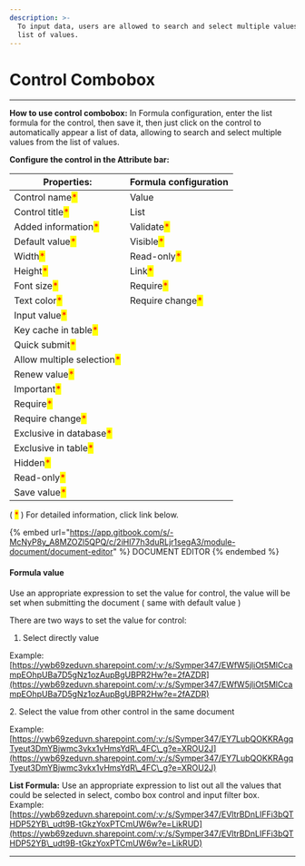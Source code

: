 ```yaml
---
description: >-
  To input data, users are allowed to search and select multiple values from the
  list of values.
---
```


# Control Combobox



****

**How to use control combobox:** In Formula configuration, enter the list formula for the control, then save it, then just click on the control to automatically appear a list of data, allowing to search and select multiple values from the list of values.



**Configure the control in the Attribute bar:**

| Properties:                                                | Formula configuration                            |
| ---------------------------------------------------------- | ------------------------------------------------ |
| Control name<mark style="color:red;">\*</mark>             | Value                                            |
| Control title<mark style="color:red;">\*</mark>            | List                                             |
| Added information<mark style="color:red;">\*</mark>        | Validate<mark style="color:red;">\*</mark>       |
| Default value<mark style="color:red;">\*</mark>            | Visible<mark style="color:red;">\*</mark>        |
| Width<mark style="color:red;">\*</mark>                    | Read-only<mark style="color:red;">\*</mark>      |
| Height<mark style="color:red;">\*</mark>                   | Link<mark style="color:red;">\*</mark>           |
| Font size<mark style="color:red;">\*</mark>                | Require<mark style="color:red;">\*</mark>        |
| Text color<mark style="color:red;">\*</mark>               | Require change<mark style="color:red;">\*</mark> |
| Input value<mark style="color:red;">\*</mark>              |                                                  |
| Key cache in table<mark style="color:red;">\*</mark>       |                                                  |
| Quick submit<mark style="color:red;">\*</mark>             |                                                  |
| Allow multiple selection<mark style="color:red;">\*</mark> |                                                  |
| Renew value<mark style="color:red;">\*</mark>              |                                                  |
| Important<mark style="color:red;">\*</mark>                |                                                  |
| Require<mark style="color:red;">\*</mark>                  |                                                  |
| Require change<mark style="color:red;">\*</mark>           |                                                  |
| Exclusive in database<mark style="color:red;">\*</mark>    |                                                  |
| Exclusive in table<mark style="color:red;">\*</mark>       |                                                  |
| Hidden<mark style="color:red;">\*</mark>                   |                                                  |
| Read-only<mark style="color:red;">\*</mark>                |                                                  |
| Save value<mark style="color:red;">\*</mark>               |                                                  |

( <mark style="color:red;">\*</mark> ) For detailed information, click link below.

{% embed url="https://app.gitbook.com/s/-McNyP8y_A8MZOZl5QPQ/c/2iHl77h3duRLjr1segA3/module-document/document-editor" %}
DOCUMENT EDITOR
{% endembed %}



#### Formula value

Use an appropriate expression to set the value for control, the value will be set when submitting the document ( same with default value )

There are two ways to set the value for control:

1. Select directly value

Example:[https://ywb69zeduvn.sharepoint.com/:v:/s/Symper347/EWfW5jliOt5MlCcampEOhpUBa7D5gNz1ozAupBgUBPR2Hw?e=2fAZDR](https://ywb69zeduvn.sharepoint.com/:v:/s/Symper347/EWfW5jliOt5MlCcampEOhpUBa7D5gNz1ozAupBgUBPR2Hw?e=2fAZDR)

&#x20; 2\. Select the value from other control in the same document

Example:[https://ywb69zeduvn.sharepoint.com/:v:/s/Symper347/EY7LubQOKKRAgqTyeut3DmYBjwmc3vkx1vHmsYdR\_4FC\_g?e=XROU2J](https://ywb69zeduvn.sharepoint.com/:v:/s/Symper347/EY7LubQOKKRAgqTyeut3DmYBjwmc3vkx1vHmsYdR\_4FC\_g?e=XROU2J)

&#x20;**List Formula:** Use an appropriate expression to list out all the values that could be selected in select, combo box control and input filter box. Example:[https://ywb69zeduvn.sharepoint.com/:v:/s/Symper347/EVltrBDnLIFFi3bQTHDP52YB\_udt9B-tGkzYoxPTCmUW6w?e=LikRUD](https://ywb69zeduvn.sharepoint.com/:v:/s/Symper347/EVltrBDnLIFFi3bQTHDP52YB\_udt9B-tGkzYoxPTCmUW6w?e=LikRUD)





****
